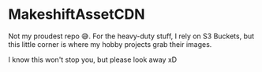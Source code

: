 # MakeshiftAssetCDN

Not my proudest repo 😅. For the heavy-duty stuff, I rely on S3 Buckets, but this little corner is where my hobby projects grab their images. 

I know this won't stop you, but please look away xD
